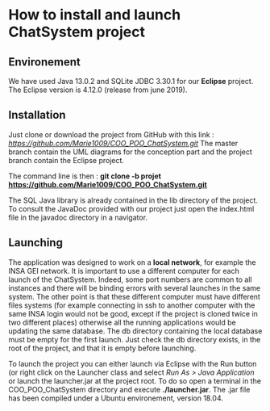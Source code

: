 # How to install and launch ChatSystem project
## Environement
We have used Java 13.0.2 and SQLite JDBC 3.30.1 for our **Eclipse** project. The Eclipse version is 4.12.0 (release from june 2019).

## Installation
Just clone or download the project from GitHub with this link :
*https://github.com/Marie1009/COO_POO_ChatSystem.git*
The master branch contain the UML diagrams for the conception part and the project branch contain the Eclipse project.

The command line is then : 
**git clone -b projet https://github.com/Marie1009/COO_POO_ChatSystem.git**

The SQL Java library is already contained in the lib directory of the project.
To consult the JavaDoc provided with our project just open the index.html file in the javadoc directory in a navigator. 

## Launching
The application was designed to work on a **local network**, for example the INSA GEI network. 
It is important to use a different computer for each launch of the ChatSystem. Indeed, some port numbers are common to all instances and there will be binding errors with several launches in the same system. The other point is that these different computer must have different files systems (for example connecting in ssh to another computer with the same INSA login would not be good, except if the project is cloned twice in two different places) otherwise all the running applications would be updating the same database. 
The db directory containing the local database must be empty for the first launch. Just check the db directory exists, in the root of the project, and that it is empty before launching.

To launch the project you can either launch via Eclipse with the Run button (or right click on the Launcher class and select *Run As > Java Application* or launch the launcher.jar at the project root. To do so open a terminal in the COO_POO_ChatSystem directory and execute **./launcher.jar**. The .jar file has been compiled under a Ubuntu environement, version 18.04. 


